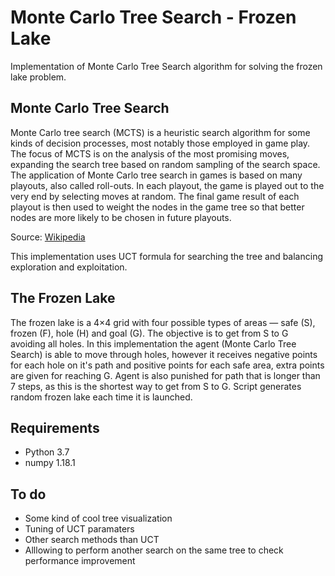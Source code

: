 # Monte Carlo Tree Search - Frozen Lake
Implementation of Monte Carlo Tree Search algorithm for solving the frozen lake problem.

## Monte Carlo Tree Search

Monte Carlo tree search (MCTS) is a heuristic search algorithm for some kinds of decision processes, most notably those employed in game play. The focus of MCTS is on the analysis of the most promising moves, expanding the search tree based on random sampling of the search space. The application of Monte Carlo tree search in games is based on many playouts, also called roll-outs. In each playout, the game is played out to the very end by selecting moves at random. The final game result of each playout is then used to weight the nodes in the game tree so that better nodes are more likely to be chosen in future playouts.

Source: [Wikipedia](https://en.wikipedia.org/wiki/Monte_Carlo_tree_search)

This implementation uses UCT formula for searching the tree and balancing exploration and exploitation.

## The Frozen Lake

The frozen lake is a 4×4 grid with four possible types of areas  — safe (S), frozen (F), hole (H) and goal (G). The objective is to get from S to G avoiding all holes. In this implementation the agent (Monte Carlo Tree Search) is able to move through holes, however it receives negative points for each hole on it's path and positive points for each safe area, extra points are given for reaching G. Agent is also punished for path that is longer than 7 steps, as this is the shortest way to get from S to G. Script generates random frozen lake each time it is launched.

## Requirements

- Python 3.7
- numpy 1.18.1

## To do

- Some kind of cool tree visualization
- Tuning of UCT paramaters
- Other search methods than UCT
- Alllowing to perform another search on the same tree to check performance improvement
